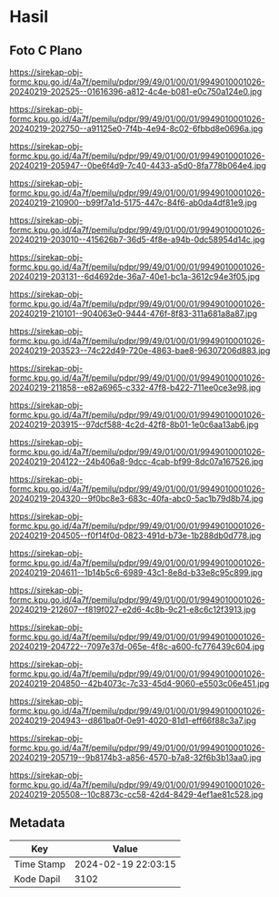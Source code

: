 # Hasil

## Foto C Plano

https://sirekap-obj-formc.kpu.go.id/4a7f/pemilu/pdpr/99/49/01/00/01/9949010001026-20240219-202525--01616396-a812-4c4e-b081-e0c750a124e0.jpg

https://sirekap-obj-formc.kpu.go.id/4a7f/pemilu/pdpr/99/49/01/00/01/9949010001026-20240219-202750--a91125e0-7f4b-4e94-8c02-6fbbd8e0696a.jpg

https://sirekap-obj-formc.kpu.go.id/4a7f/pemilu/pdpr/99/49/01/00/01/9949010001026-20240219-205947--0be6f4d9-7c40-4433-a5d0-8fa778b064e4.jpg

https://sirekap-obj-formc.kpu.go.id/4a7f/pemilu/pdpr/99/49/01/00/01/9949010001026-20240219-210900--b99f7a1d-5175-447c-84f6-ab0da4df81e9.jpg

https://sirekap-obj-formc.kpu.go.id/4a7f/pemilu/pdpr/99/49/01/00/01/9949010001026-20240219-203010--415626b7-36d5-4f8e-a94b-0dc58954d14c.jpg

https://sirekap-obj-formc.kpu.go.id/4a7f/pemilu/pdpr/99/49/01/00/01/9949010001026-20240219-203131--6d4692de-36a7-40e1-bc1a-3612c94e3f05.jpg

https://sirekap-obj-formc.kpu.go.id/4a7f/pemilu/pdpr/99/49/01/00/01/9949010001026-20240219-210101--904063e0-9444-476f-8f83-311a681a8a87.jpg

https://sirekap-obj-formc.kpu.go.id/4a7f/pemilu/pdpr/99/49/01/00/01/9949010001026-20240219-203523--74c22d49-720e-4863-bae8-96307206d883.jpg

https://sirekap-obj-formc.kpu.go.id/4a7f/pemilu/pdpr/99/49/01/00/01/9949010001026-20240219-211858--e82a6965-c332-47f8-b422-711ee0ce3e98.jpg

https://sirekap-obj-formc.kpu.go.id/4a7f/pemilu/pdpr/99/49/01/00/01/9949010001026-20240219-203915--97dcf588-4c2d-42f8-8b01-1e0c6aa13ab6.jpg

https://sirekap-obj-formc.kpu.go.id/4a7f/pemilu/pdpr/99/49/01/00/01/9949010001026-20240219-204122--24b406a8-9dcc-4cab-bf99-8dc07a167526.jpg

https://sirekap-obj-formc.kpu.go.id/4a7f/pemilu/pdpr/99/49/01/00/01/9949010001026-20240219-204320--9f0bc8e3-683c-40fa-abc0-5ac1b79d8b74.jpg

https://sirekap-obj-formc.kpu.go.id/4a7f/pemilu/pdpr/99/49/01/00/01/9949010001026-20240219-204505--f0f14f0d-0823-491d-b73e-1b288db0d778.jpg

https://sirekap-obj-formc.kpu.go.id/4a7f/pemilu/pdpr/99/49/01/00/01/9949010001026-20240219-204611--1b14b5c6-6989-43c1-8e8d-b33e8c95c899.jpg

https://sirekap-obj-formc.kpu.go.id/4a7f/pemilu/pdpr/99/49/01/00/01/9949010001026-20240219-212607--f819f027-e2d6-4c8b-9c21-e8c6c12f3913.jpg

https://sirekap-obj-formc.kpu.go.id/4a7f/pemilu/pdpr/99/49/01/00/01/9949010001026-20240219-204722--7097e37d-065e-4f8c-a600-fc776439c604.jpg

https://sirekap-obj-formc.kpu.go.id/4a7f/pemilu/pdpr/99/49/01/00/01/9949010001026-20240219-204850--42b4073c-7c33-45d4-9060-e5503c06e451.jpg

https://sirekap-obj-formc.kpu.go.id/4a7f/pemilu/pdpr/99/49/01/00/01/9949010001026-20240219-204943--d861ba0f-0e91-4020-81d1-eff66f88c3a7.jpg

https://sirekap-obj-formc.kpu.go.id/4a7f/pemilu/pdpr/99/49/01/00/01/9949010001026-20240219-205719--9b8174b3-a856-4570-b7a8-32f6b3b13aa0.jpg

https://sirekap-obj-formc.kpu.go.id/4a7f/pemilu/pdpr/99/49/01/00/01/9949010001026-20240219-205508--10c8873c-cc58-42d4-8429-4ef1ae81c528.jpg


## Metadata

| Key        | Value               |
| ---------- | ------------------- |
| Time Stamp | 2024-02-19 22:03:15 |
| Kode Dapil | 3102                |



